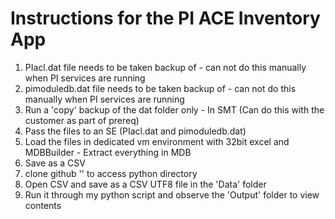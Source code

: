 # Instructions for the PI ACE Inventory App

1. PIacl.dat file needs to be taken backup of - can not do this manually when PI services are running
2. pimoduledb.dat file needs to be taken backup of - can not do this manually when PI services are running
3. Run a 'copy' backup of the dat folder only - In SMT (Can do this with the customer as part of prereq)
4. Pass the files to an SE (PIacl.dat and pimoduledb.dat)
5. Load the files in dedicated vm environment with 32bit excel and MDBBuilder - Extract everything in MDB
6. Save as a CSV
7. clone github '' to access python directory
7. Open CSV and save as a CSV UTF8 file in the 'Data' folder
8. Run it through my python script and observe the 'Output' folder to view contents
